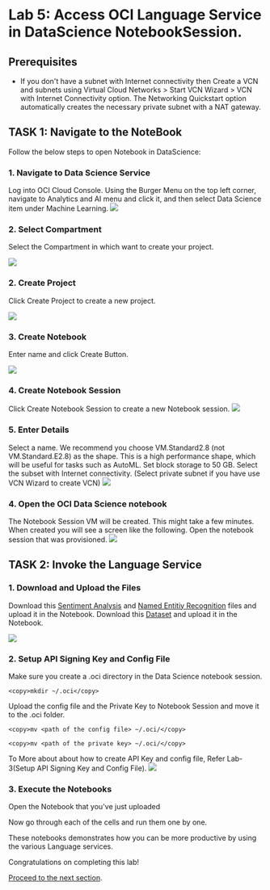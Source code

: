 # Lab 5: Access OCI Language Service in DataScience NotebookSession.

## Prerequisites
- If you don't have a subnet with Internet connectivity then Create a VCN and subnets using Virtual Cloud Networks > Start VCN Wizard > VCN with Internet Connectivity option. The Networking Quickstart option automatically creates the necessary private subnet with a NAT gateway.

## **TASK 1:** Navigate to the NoteBook

Follow the below steps to open Notebook in DataScience:
### 1. Navigate to Data Science Service
Log into OCI Cloud Console. Using the Burger Menu on the top left corner, navigate to Analytics and AI menu and click it, and then select Data Science item under Machine Learning.
![](./images/1.png " ")

### 2. Select Compartment
Select the Compartment in which want to create your project.

<!-- Click Create Project to create a new project. -->
<!-- Select the Root Compartment -->
![](./images/selectComp.png " ")

### 2. Create Project
Click Create Project to create a new project.
<!-- Select the Project named 'oci-language-livelabs' -->
![](./images/2.png " ")

### 3. Create Notebook
Enter name and click Create Button.
<!-- Select the Notebook named 'Livelabs Notebook' -->
![](./images/3.png " ")


### 4. Create Notebook Session
Click Create Notebook Session to create a new Notebook session.
![](./images/4.png " ")

### 5. Enter Details
Select a name.
We recommend you choose VM.Standard2.8 (not VM.Standard.E2.8) as the shape. This is a high performance shape, which will be useful for tasks such as AutoML.
Set block storage to 50 GB.
Select the subset with Internet connectivity. (Select private subnet if you have use VCN Wizard to create VCN)
![](./images/5.png " ")

### 4. Open the OCI Data Science notebook
The Notebook Session VM will be created. This might take a few minutes. When created you will see a screen like the following.
Open the notebook session that was provisioned.
![](./images/openNotebook.png " ")

## **TASK 2:** Invoke the Language Service


### 1. Download and Upload the Files
Download this [Sentiment Analysis](./files/Sentiment.ipynb) and [Named Entitiy Recognition](./files/NER.ipynb) files and upload it in the Notebook. 
Download this [Dataset](./files/Data.csv) and upload it in the Notebook.

![](./images/uploadFiles.png " ")

### 2. Setup API Signing Key and Config File
Make sure you create a .oci directory in the Data Science notebook session.
```
<copy>mkdir ~/.oci</copy>
```

Upload the config file and the Private Key to Notebook Session and move it to the .oci folder.
```
<copy>mv <path of the config file> ~/.oci/</copy>
```
```
<copy>mv <path of the private key> ~/.oci/</copy>
```
To More about about how to create API Key and config file, Refer Lab-3(Setup API Signing Key and Config File).
![](./images/config.png " ")

### 3. Execute the Notebooks

Open the Notebook that you've just uploaded

Now go through each of the cells and run them one by one.

These notebooks demonstrates how you can be more productive by using the various Language services.

Congratulations on completing this lab!

[Proceed to the next section](#next).

